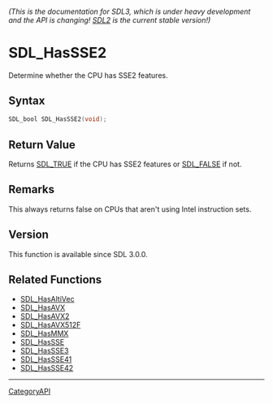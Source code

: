 ###### (This is the documentation for SDL3, which is under heavy development and the API is changing! [SDL2](https://wiki.libsdl.org/SDL2/) is the current stable version!)
# SDL_HasSSE2

Determine whether the CPU has SSE2 features.

## Syntax

```c
SDL_bool SDL_HasSSE2(void);

```

## Return Value

Returns [SDL_TRUE](SDL_TRUE) if the CPU has SSE2 features or
[SDL_FALSE](SDL_FALSE) if not.

## Remarks

This always returns false on CPUs that aren't using Intel instruction sets.

## Version

This function is available since SDL 3.0.0.

## Related Functions

* [SDL_HasAltiVec](SDL_HasAltiVec)
* [SDL_HasAVX](SDL_HasAVX)
* [SDL_HasAVX2](SDL_HasAVX2)
* [SDL_HasAVX512F](SDL_HasAVX512F)
* [SDL_HasMMX](SDL_HasMMX)
* [SDL_HasSSE](SDL_HasSSE)
* [SDL_HasSSE3](SDL_HasSSE3)
* [SDL_HasSSE41](SDL_HasSSE41)
* [SDL_HasSSE42](SDL_HasSSE42)

----
[CategoryAPI](CategoryAPI)

